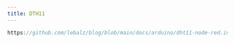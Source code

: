 ```yaml
---
title: DTH11
---
```


```ino reference
https://github.com/lebalz/blog/blob/main/docs/arduino/dht11-node-red.ino
```
